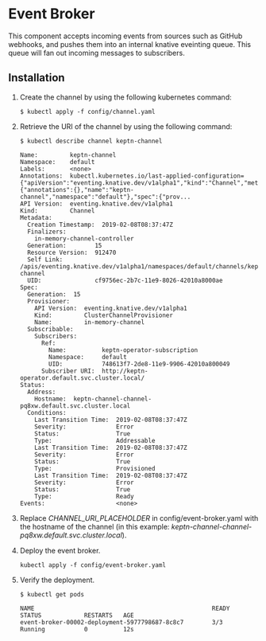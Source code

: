 # Event Broker

This component accepts incoming events from sources such as GitHub webhooks, and pushes them into an internal knative eveinting queue. This queue will fan out incoming messages to subscribers.

## Installation

1. Create the channel by using the following kubernetes command:
    ```console
    $ kubectl apply -f config/channel.yaml
    ```

1. Retrieve the URI of  the channel by using the following command:

    ```console
    $ kubectl describe channel keptn-channel

    Name:         keptn-channel
    Namespace:    default
    Labels:       <none>
    Annotations:  kubectl.kubernetes.io/last-applied-configuration={"apiVersion":"eventing.knative.dev/v1alpha1","kind":"Channel","metadata":{"annotations":{},"name":"keptn-channel","namespace":"default"},"spec":{"prov...
    API Version:  eventing.knative.dev/v1alpha1
    Kind:         Channel
    Metadata:
      Creation Timestamp:  2019-02-08T08:37:47Z
      Finalizers:
        in-memory-channel-controller
      Generation:        15
      Resource Version:  912470
      Self Link:         /apis/eventing.knative.dev/v1alpha1/namespaces/default/channels/keptn-channel
      UID:               cf9756ec-2b7c-11e9-8026-42010a8000ae
    Spec:
      Generation:  15
      Provisioner:
        API Version:  eventing.knative.dev/v1alpha1
        Kind:         ClusterChannelProvisioner
        Name:         in-memory-channel
      Subscribable:
        Subscribers:
          Ref:
            Name:          keptn-operator-subscription
            Namespace:     default
            UID:           748613f7-2de8-11e9-9906-42010a800049
          Subscriber URI:  http://keptn-operator.default.svc.cluster.local/
    Status:
      Address:
        Hostname:  keptn-channel-channel-pq8xw.default.svc.cluster.local
      Conditions:
        Last Transition Time:  2019-02-08T08:37:47Z
        Severity:              Error
        Status:                True
        Type:                  Addressable
        Last Transition Time:  2019-02-08T08:37:47Z
        Severity:              Error
        Status:                True
        Type:                  Provisioned
        Last Transition Time:  2019-02-08T08:37:47Z
        Severity:              Error
        Status:                True
        Type:                  Ready
    Events:                    <none>
    ```

1. Replace *CHANNEL_URI_PLACEHOLDER* in config/event-broker.yaml with the hostname of the channel (in this example: *keptn-channel-channel-pq8xw.default.svc.cluster.local*).

1. Deploy the event broker.
    ```console
    kubectl apply -f config/event-broker.yaml
    ```

1. Verify the deployment.

    ```console
    $ kubectl get pods

    NAME                                                  READY     STATUS            RESTARTS   AGE
    event-broker-00002-deployment-5977798687-8c8c7        3/3       Running           0          12s
    ```